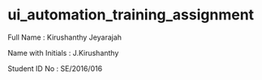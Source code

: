 # ui_automation_training_assignment

Full Name              : Kirushanthy Jeyarajah

Name with Initials     : J.Kirushanthy

Student ID No          : SE/2016/016
